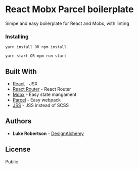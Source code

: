 # React Mobx Parcel boilerplate

Simpe and easy boilerplate for React and Mobx, with linting

### Installing

```
yarn install OR npm install
```

```
yarn start OR npm run start
```

## Built With

* [React](https://github.com/facebook/react) - JSX
* [React Router](https://github.com/ReactTraining/react-router) - React Router
* [Mobx](https://github.com/mobxjs/mobx) - Easy state mangament
* [Parcel](https://github.com/parcel-bundler/parcel) - Easy webpack
* [JSS](https://github.com/cssinjs/jss) - JSS instead of SCSS

## Authors

* **Luke Robertson** - [DesignAlchemy](https://github.com/designalchemy/)

## License

Public
